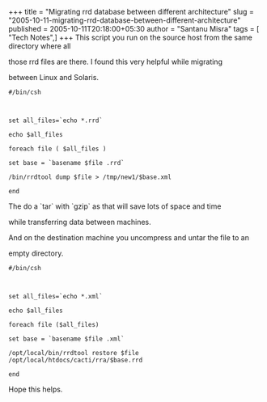 +++
title = "Migrating rrd database between different architecture"
slug = "2005-10-11-migrating-rrd-database-between-different-architecture"
published = 2005-10-11T20:18:00+05:30
author = "Santanu Misra"
tags = [ "Tech Notes",]
+++
This script you run on the source host from the same directory where all

those rrd files are there. I found this very helpful while migrating

between Linux and Solaris.  



  



    #/bin/csh



    set all_files=`echo *.rrd`

    echo $all_files

    foreach file ( $all_files )

    set base = `basename $file .rrd`

    /bin/rrdtool dump $file > /tmp/new1/$base.xml

    end



  



  

The do a \`tar\` with \`gzip\` as that will save lots of space and time

while transferring data between machines.  



  

And on the destination machine you uncompress and untar the file to an

empty directory.  



    #/bin/csh



    set all_files=`echo *.xml`

    echo $all_files

    foreach file ($all_files)

    set base = `basename $file .xml`

    /opt/local/bin/rrdtool restore $file /opt/local/htdocs/cacti/rra/$base.rrd

    end



  



  

  

Hope this helps.

